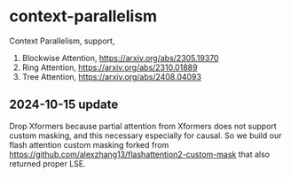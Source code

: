 # context-parallelism

Context Parallelism, support,

1. Blockwise Attention, https://arxiv.org/abs/2305.19370
2. Ring Attention, https://arxiv.org/abs/2310.01889
3. Tree Attention, https://arxiv.org/abs/2408.04093

## 2024-10-15 update

Drop Xformers because partial attention from Xformers does not support custom masking, and this necessary especially for causal. So we build our flash attention custom masking forked from https://github.com/alexzhang13/flashattention2-custom-mask that also returned proper LSE.
